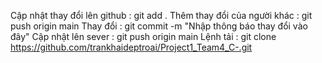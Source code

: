 Cập nhật thay đổi lên github : git add .
Thêm thay đổi của người khác : git push origin main
Thay đổi : git commit -m "Nhập thông báo thay đổi vào đây"
Cập nhật lên sever : git push origin main
Lệnh tải : git clone https://github.com/trankhaideptroai/Project1_Team4_C-.git 
